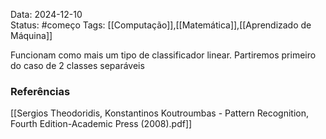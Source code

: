 Data: 2024-12-10  
Status:  #começo 
Tags: [[Computação]],[[Matemática]],[[Aprendizado de Máquina]]

Funcionam como mais um tipo de classificador linear. Partiremos primeiro do caso de 2 classes separáveis 
### Referências
[[Sergios Theodoridis, Konstantinos Koutroumbas - Pattern Recognition, Fourth Edition-Academic Press (2008).pdf]]
